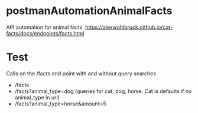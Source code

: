 # postmanAutomationAnimalFacts
API automation for animal facts. https://alexwohlbruck.github.io/cat-facts/docs/endpoints/facts.html

# Test
Calls on the /facts end point with and without query searches
- /facts
- /facts?animal_type=dog    (queries for cat, dog, horse. Cat is defaults if no animal_type in url)
- /facts?animal_type=horse&amount=5
